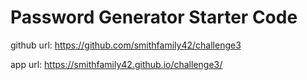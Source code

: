 # Password Generator Starter Code
github url: https://github.com/smithfamily42/challenge3

app url: https://smithfamily42.github.io/challenge3/


